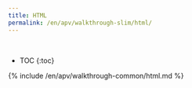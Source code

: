 ```yaml
---
title: HTML
permalink: /en/apv/walkthrough-slim/html/
---
```


<div class='common-part-info' title='This part is common to all walkthroughs'>&nbsp;</div>

* TOC
{:toc}

{% include /en/apv/walkthrough-common/html.md %}
